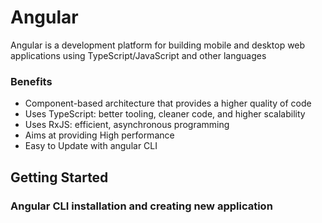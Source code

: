# Angular

Angular is a development platform for building mobile and desktop web applications using TypeScript/JavaScript and other languages

### Benefits

* Component-based architecture that provides a higher quality of code
* Uses TypeScript: better tooling, cleaner code, and higher scalability
* Uses RxJS: efficient, asynchronous programming
* Aims at providing High performance
* Easy to Update with angular CLI

## Getting Started

### Angular CLI installation and creating new application

